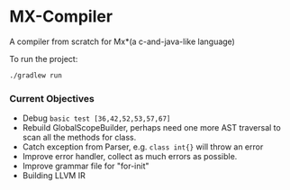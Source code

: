 # MX-Compiler
A compiler from scratch for Mx*(a c-and-java-like language)

To run the project:
```bash
./gradlew run
```

### Current Objectives
* Debug `basic test [36,42,52,53,57,67]`
* Rebuild GlobalScopeBuilder, perhaps need one more AST traversal 
to scan all the methods for class.
* Catch exception from Parser, e.g. `class int{}` will throw an error
* Improve error handler, collect as much errors as possible.
* Improve grammar file for "for-init"
* Building LLVM IR
